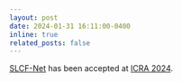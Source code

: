 ```yaml
---
layout: post
date: 2024-01-31 16:11:00-0400
inline: true
related_posts: false
---
```


[SLCF-Net](https://arxiv.org/abs/2403.08885) has been accepted at [ICRA 2024](https://2024.ieee-icra.org/).
